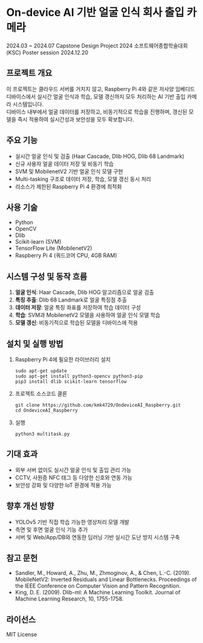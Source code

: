 # On-device AI 기반 얼굴 인식 회사 출입 카메라

2024.03 ~ 2024.07 Capstone Design Project
2024 소프트웨어종합학술대회(KSC) Poster session 2024.12.20

## 프로젝트 개요
이 프로젝트는 클라우드 서버를 거치지 않고, Raspberry Pi 4와 같은 저사양 임베디드 디바이스에서 실시간 얼굴 인식과 학습, 모델 갱신까지 모두 처리하는 AI 기반 출입 카메라 시스템입니다.  
디바이스 내부에서 얼굴 데이터를 저장하고, 비동기적으로 학습을 진행하며, 갱신된 모델을 즉시 적용하여 실시간성과 보안성을 모두 확보합니다.

## 주요 기능
- 실시간 얼굴 인식 및 검출 (Haar Cascade, Dlib HOG, Dlib 68 Landmark)
- 신규 사용자 얼굴 데이터 저장 및 비동기 학습
- SVM 및 MobilenetV2 기반 얼굴 인식 모델 구현
- Multi-tasking 구조로 데이터 저장, 학습, 모델 갱신 동시 처리
- 리소스가 제한된 Raspberry Pi 4 환경에 최적화

## 사용 기술
- Python
- OpenCV
- Dlib
- Scikit-learn (SVM)
- TensorFlow Lite (MobilenetV2)
- Raspberry Pi 4 (쿼드코어 CPU, 4GB RAM)

## 시스템 구성 및 동작 흐름
1. **얼굴 인식**: Haar Cascade, Dlib HOG 알고리즘으로 얼굴 검출
2. **특징 추출**: Dlib 68 Landmark로 얼굴 특징점 추출
3. **데이터 저장**: 얼굴 특징 좌표를 저장하여 학습 데이터 구성
4. **학습**: SVM과 MobilenetV2 모델을 사용하여 얼굴 인식 모델 학습
5. **모델 갱신**: 비동기적으로 학습된 모델을 디바이스에 적용

## 설치 및 실행 방법
1. Raspberry Pi 4에 필요한 라이브러리 설치
    ```
    sudo apt-get update
    sudo apt-get install python3-opencv python3-pip
    pip3 install dlib scikit-learn tensorflow
    ```
2. 프로젝트 소스코드 클론
    ```
    git clone https://github.com/kmk4729/OndeviceAI_Raspberry.git
    cd OndeviceAI_Raspberry
    ```
3. 실행
    ```
    python3 multitask.py
    ```

## 기대 효과
- 외부 서버 없이도 실시간 얼굴 인식 및 출입 관리 가능
- CCTV, 사원증 NFC 태그 등 다양한 신호와 연동 가능
- 보안성 강화 및 다양한 IoT 환경에 적용 가능

## 향후 개선 방향
- YOLOv5 기반 직접 학습 가능한 영상처리 모델 개발
- 측면 및 후면 얼굴 인식 기능 추가
- 서버 및 Web/App/DB와 연동한 딥러닝 기반 실시간 도난 방지 시스템 구축

## 참고 문헌
- Sandler, M., Howard, A., Zhu, M., Zhmoginov, A., & Chen, L.-C. (2019). MobileNetV2: Inverted Residuals and Linear Bottlenecks. Proceedings of the IEEE Conference on Computer Vision and Pattern Recognition.
- King, D. E. (2009). Dlib-ml: A Machine Learning Toolkit. Journal of Machine Learning Research, 10, 1755-1758.

## 라이선스
MIT License
